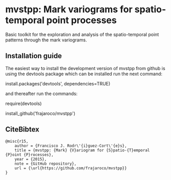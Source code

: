 # mvstpp: Mark variograms for spatio-temporal point processes 

Basic toolkit for the exploration and analysis of the spatio-temporal point patterns through the mark variograms.

## Installation guide

The easiest way to install the development version of mvstpp from github is using the devtools package which can be installed run the next command:

install.packages('devtools', dependencies=TRUE)

and thereafter run the commands:

require(devtools)

install_github('frajaroco/mvstpp')

## CiteBibtex
```
@misc{r15,
	author = {Francisco J. Rodr\'{i}guez-Cort\'{e}s},
	title = {mvstpp: {Mark} {V}ariogram for {S}patio-{T}emporal {P}oint {P}rocesses},
	year = {2015},
	note = {GitHub repository},
	url = {\url{https://github.com/frajaroco/mvstpp}}
}

```
